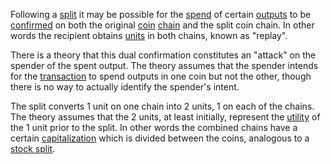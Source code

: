 Following a [split](Glossary#split) it may be possible for the [spend](Glossary#spend) of certain [outputs](Glossary#output) to be [confirmed](Glossary#confirmation) on both the original [coin](Glossary#coin) [chain](Glossary#chain) and the split coin chain. In other words the recipient obtains [units](Glossary#unit) in both chains, known as "replay".

There is a theory that this dual confirmation constitutes an "attack" on the spender of the spent output. The theory assumes that the spender intends for the [transaction](Glossary#transaction) to spend outputs in one coin but not the other, though there is no way to actually identify the spender's intent.

The split converts 1 unit on one chain into 2 units, 1 on each of the chains. The theory assumes that the 2 units, at least initially, represent the [utility](Glossary#utility) of the 1 unit prior to the split. In other words the combined chains have a certain [capitalization](Glossary#capitalization) which is divided between the coins, analogous to a [stock split](https://en.wikipedia.org/wiki/Stock_split).